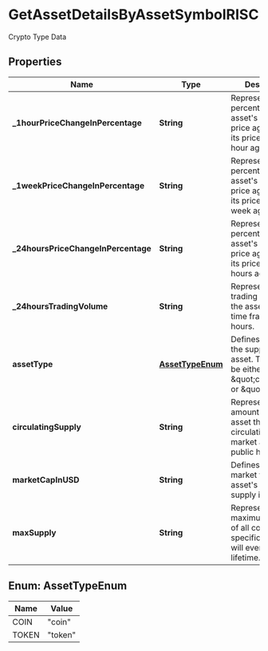 

# GetAssetDetailsByAssetSymbolRISC

Crypto Type Data

## Properties

Name | Type | Description | Notes
------------ | ------------- | ------------- | -------------
**_1hourPriceChangeInPercentage** | **String** | Represents the percentage of the asset&#39;s current price against the its price from 1 hour ago. | 
**_1weekPriceChangeInPercentage** | **String** | Represents the percentage of the asset&#39;s current price against the its price from 1 week ago. | 
**_24hoursPriceChangeInPercentage** | **String** | Represents the percentage of the asset&#39;s current price against the its price from 24 hours ago. | 
**_24hoursTradingVolume** | **String** | Represents the trading volume of the asset for the time frame of 24 hours. | 
**assetType** | [**AssetTypeEnum**](#AssetTypeEnum) | Defines the type of the supported asset. This could be either \&quot;crypto\&quot; or \&quot;fiat\&quot;. | 
**circulatingSupply** | **String** | Represents the amount of the asset that is circulating on the market and in public hands. | 
**marketCapInUSD** | **String** | Defines the total market value of the asset&#39;s circulating supply in USD. | 
**maxSupply** | **String** | Represents the maximum amount of all coins of a specific asset that will ever exist in its lifetime. | 



## Enum: AssetTypeEnum

Name | Value
---- | -----
COIN | &quot;coin&quot;
TOKEN | &quot;token&quot;



